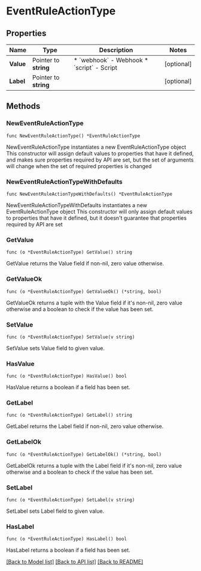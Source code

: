 # EventRuleActionType

## Properties

Name | Type | Description | Notes
------------ | ------------- | ------------- | -------------
**Value** | Pointer to **string** | * &#x60;webhook&#x60; - Webhook * &#x60;script&#x60; - Script | [optional] 
**Label** | Pointer to **string** |  | [optional] 

## Methods

### NewEventRuleActionType

`func NewEventRuleActionType() *EventRuleActionType`

NewEventRuleActionType instantiates a new EventRuleActionType object
This constructor will assign default values to properties that have it defined,
and makes sure properties required by API are set, but the set of arguments
will change when the set of required properties is changed

### NewEventRuleActionTypeWithDefaults

`func NewEventRuleActionTypeWithDefaults() *EventRuleActionType`

NewEventRuleActionTypeWithDefaults instantiates a new EventRuleActionType object
This constructor will only assign default values to properties that have it defined,
but it doesn't guarantee that properties required by API are set

### GetValue

`func (o *EventRuleActionType) GetValue() string`

GetValue returns the Value field if non-nil, zero value otherwise.

### GetValueOk

`func (o *EventRuleActionType) GetValueOk() (*string, bool)`

GetValueOk returns a tuple with the Value field if it's non-nil, zero value otherwise
and a boolean to check if the value has been set.

### SetValue

`func (o *EventRuleActionType) SetValue(v string)`

SetValue sets Value field to given value.

### HasValue

`func (o *EventRuleActionType) HasValue() bool`

HasValue returns a boolean if a field has been set.

### GetLabel

`func (o *EventRuleActionType) GetLabel() string`

GetLabel returns the Label field if non-nil, zero value otherwise.

### GetLabelOk

`func (o *EventRuleActionType) GetLabelOk() (*string, bool)`

GetLabelOk returns a tuple with the Label field if it's non-nil, zero value otherwise
and a boolean to check if the value has been set.

### SetLabel

`func (o *EventRuleActionType) SetLabel(v string)`

SetLabel sets Label field to given value.

### HasLabel

`func (o *EventRuleActionType) HasLabel() bool`

HasLabel returns a boolean if a field has been set.


[[Back to Model list]](../README.md#documentation-for-models) [[Back to API list]](../README.md#documentation-for-api-endpoints) [[Back to README]](../README.md)


